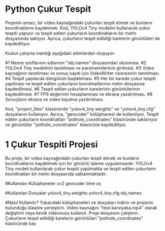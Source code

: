 # Python Çukur Tespit

Projenin amacı, bir video kaynağındaki çukurları tespit etmek ve bunların koordinatlarını kaydetmek. Kod, YOLOv4 Tiny modelini kullanarak çukur tespiti yapıyor ve tespit edilen çukurların koordinatlarını bir metin dosyasında saklıyor. Ayrıca, çukurların tespit edildiği karelerin görüntüleri de kaydediliyor.

Kodun çalışma mantığı aşağıdaki adımlardan oluşuyor:

#1 Nesne sınıflarının adlarının "obj.names" dosyasından okunması.
#2 YOLOv4 Tiny modelinin tanıtılması ve parametrelerinin girilmesi.
#3 Video kaynağının tanıtılması ve sonuç kaydı için VideoWriter nesnesinin tanıtılması.
#4 Tespit yapılacak döngünün başlatılması.
#5 Her bir karede çukur tespiti yapılması ve tespit edilen çukurların koordinatlarının metin dosyasına kaydedilmesi.
#6 Tespit edilen çukurların karelerinin görüntülerinin kaydedilmesi.
#7 FPS değerinin hesaplanması ve ekrana yazdırılması.
#8 Sonuçların ekrana ve video kaydına yazdırılması.

Kod, "project_files" klasöründe "yolov4_tiny.weights" ve "yolov4_tiny.cfg" dosyalarını kullanıyor. Ayrıca, "geocoder" kütüphanesi de kullanılıyor. Tespit edilen çukurların koordinatları "pothole_coordinates" klasöründe saklanıyor ve görüntüler "pothole_coordinates" klasörüne kaydediliyor.


# 1 Çukur Tespiti Projesi
Bu proje, bir video kaynağındaki çukurları tespit etmek ve bunların koordinatlarını kaydetmek için bir görüntü işleme uygulamasıdır. YOLOv4 Tiny modeli kullanılarak çukur tespiti yapılmakta ve tespit edilen çukurların koordinatları bir metin dosyasında saklanmaktadır.

#Kullanılan Kütüphaneler
cv2
geocoder
time
os

#Kullanılan Dosyalar
yolov4_tiny.weights
yolov4_tiny.cfg
obj.names

#Nasıl Kullanılır?
Yukarıdaki kütüphaneleri ve dosyaları indirin ve projenin bulunduğu klasöre yerleştirin.
Video kaynağını "test-karsiyaka.mp4" olarak değiştirin veya kendi videonuzu kullanın.
Proje dosyasını çalıştırın.
Çukurların tespit edildiği karelerin görüntüleri "pothole_coordinates" klasöründe kay
